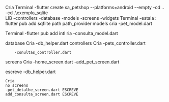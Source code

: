 Cria Terminal
        -flutter create sa_petshop --platforms=android --empty
         -cd ..
        -cd .\exemplo_sqlite\
LIB
        -controllers
        -database
        -models
        -screens
        -widgets
Terminal
            -estala :  flutter pub add sqflite path path_provider
models
    cria
        -pet_model.dart

Terminal
         -flutter pub add intl
    ria
        -consulta_model.dart

database 
    Cria
        -db_helper.dart
controllers
    Cria
        -pets_controller.dart 
 
        -conultas_controller.dart

screens
    Cria
        -home_screen.dart
        -add_pet_screen.dart

escreve 
        -db_helper.dart

    Cria
    no screens
    -pet_detalhe_screen.dart ESCREVE 
    add_consulta_screen.dart ESCREVE
